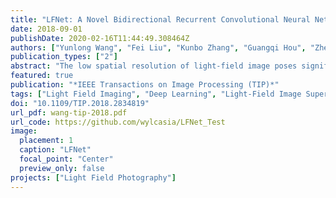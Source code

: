```yaml
---
title: "LFNet: A Novel Bidirectional Recurrent Convolutional Neural Network for Light-Field Image Super-Resolution"
date: 2018-09-01
publishDate: 2020-02-16T11:44:49.308464Z
authors: ["Yunlong Wang", "Fei Liu", "Kunbo Zhang", "Guangqi Hou", "Zhenan Sun", "Tieniu Tan"]
publication_types: ["2"]
abstract: "The low spatial resolution of light-field image poses significant difficulties in exploiting its advantage. To mitigate the dependency of accurate depth or disparity information as priors for light-field image super-resolution, we propose an implicitly multi-scale fusion scheme to accumulate contextual information from multiple scales for super-resolution reconstruction. The implicitly multi-scale fusion scheme is then incorporated into bidirectional recurrent convolutional neural network, which aims to iteratively model spatial relations between horizontally or vertically adjacent sub-aperture images of light-field data. Within the network, the recurrent convolutions are modified to be more effective and flexible in modeling the spatial correlations between neighboring views. A horizontal sub-network and a vertical sub-network of the same network structure are ensembled for final outputs via stacked generalization. Experimental results on synthetic and real-world data sets demonstrate that the proposed method outperforms other state-of-the-art methods by a large margin in peak signal-to-noise ratio and gray-scale structural similarity indexes, which also achieves superior quality for human visual systems. Furthermore, the proposed method can enhance the performance of light field applications such as depth estimation."
featured: true
publication: "*IEEE Transactions on Image Processing (TIP)*"
tags: ["Light Field Imaging", "Deep Learning", "Light-Field Image Super Resolution", "LFNet", "Bidirectional Recurrent Convolutional Neural Network"]
doi: "10.1109/TIP.2018.2834819"
url_pdf: wang-tip-2018.pdf
url_code: https://github.com/wylcasia/LFNet_Test
image:
  placement: 1
  caption: "LFNet"
  focal_point: "Center"
  preview_only: false
projects: ["Light Field Photography"]
---
```


